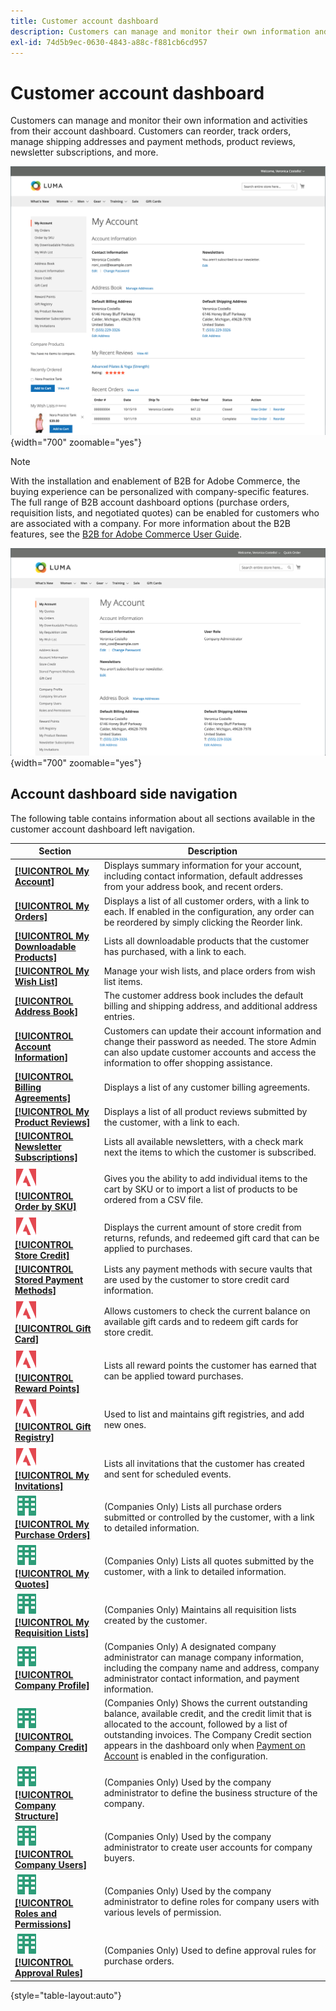 ```yaml
---
title: Customer account dashboard
description: Customers can manage and monitor their own information and activities from their Customer Account Dashboard.
exl-id: 74d5b9ec-0630-4843-a88c-f881cb6cd957
---
```

# Customer account dashboard

Customers can manage and monitor their own information and activities from their account dashboard. Customers can reorder, track orders, manage shipping addresses and payment methods, product reviews, newsletter subscriptions, and more.

![Account dashboard on the storefront](assets/customer-account-dashboard.png){width="700" zoomable="yes"}

>[!NOTE]
>
> With the installation and enablement of B2B for Adobe Commerce, the buying experience can be personalized with company-specific features. The full range of B2B account dashboard options (purchase orders, requisition lists, and negotiated quotes) can be enabled for customers who are associated with a company. For more information about the B2B features, see the [B2B for Adobe Commerce User Guide](../b2b/introduction.md).

![Company account dashboard on the storefront](assets/company-admin-account-dashboard.png){width="700" zoomable="yes"}

## Account dashboard side navigation

The following table contains information about all sections available in the customer account dashboard left navigation.

| Section                                                                                                                                              | Description                                                                                                                                                                                                                                                                                                                                                    |
|------------------------------------------------------------------------------------------------------------------------------------------------------|----------------------------------------------------------------------------------------------------------------------------------------------------------------------------------------------------------------------------------------------------------------------------------------------------------------------------------------------------------------|
| [**[!UICONTROL My Account]**](../customers/account-dashboard-my-account.md)                                                                          | Displays summary information for your account, including contact information, default addresses from your address book, and recent orders.                                                                                                                                                                                                                     |
| [**[!UICONTROL My Orders]**](../stores-purchase/orders-storefront.md#view-recently-ordered-products)                                                 | Displays a list of all customer orders, with a link to each. If enabled in the configuration, any order can be reordered by simply clicking the Reorder link.                                                                                                                                                                                                  |
| [**[!UICONTROL My Downloadable Products]**](../catalog/product-create-downloadable.md#storefront-experience)                                         | Lists all downloadable products that the customer has purchased, with a link to each.                                                                                                                                                                                                                                                                          |
| [**[!UICONTROL My Wish List]**](../stores-purchase/wishlist-storefront.md)                                                                           | Manage your wish lists, and place orders from wish list items.                                                                                                                                                                                                                                                                                                 |
| [**[!UICONTROL Address Book]**](../customers/account-dashboard-address-book.md)                                                                      | The customer address book includes the default billing and shipping address, and additional address entries.                                                                                                                                                                                                                                                   |
| [**[!UICONTROL Account Information]**](../customers/account-dashboard-account-information.md)                                                        | Customers can update their account information and change their password as needed. The store Admin can also update customer accounts and access the information to offer shopping assistance.                                                                                                                                                                 |
| [**[!UICONTROL Billing Agreements]**](../stores-purchase/paypal-billing-agreements.md#storefront-experience)                                         | Displays a list of any customer billing agreements.                                                                                                                                                                                                                                                                                                            |
| [**[!UICONTROL My Product Reviews]**](../merchandising-promotions/product-reviews.md#product-reviews-on-the-storefront)                              | Displays a list of all product reviews submitted by the customer, with a link to each.                                                                                                                                                                                                                                                                         |
| [**[!UICONTROL Newsletter Subscriptions]**](../merchandising-promotions/newsletters.md)                                                              | Lists all available newsletters, with a check mark next the items to which the customer is subscribed.                                                                                                                                                                                                                                                         |
| ![Adobe Commerce](../assets/adobe-logo.svg) [**[!UICONTROL Order by SKU]**](../stores-purchase/order-by-sku.md#order-by-sku-from-a-customer-account) | Gives you the ability to add individual items to the cart by SKU or to import a list of products to be ordered from a CSV file.                                                                                                                                                                                                                                |
| ![Adobe Commerce](../assets/adobe-logo.svg) [**[!UICONTROL Store Credit]**](../customers/account-dashboard-store-credit.md)                          | Displays the current amount of store credit from returns, refunds, and redeemed gift card that can be applied to purchases.                                                                                                                                                                                                                                    |
| [**[!UICONTROL Stored Payment Methods]**](../stores-purchase/stored-payment-methods.md)                                                              | Lists any payment methods with secure vaults that are used by the customer to store credit card information.                                                                                                                                                                                                                                                   |
| ![Adobe Commerce](../assets/adobe-logo.svg) [**[!UICONTROL Gift Card]**](../catalog/product-gift-card-create.md)                                     | Allows customers to check the current balance on available gift cards and to redeem gift cards for store credit.                                                                                                                                                                                                                                               |
| ![Adobe Commerce](../assets/adobe-logo.svg) [**[!UICONTROL Reward Points]**](../merchandising-promotions/rewards-loyalty.md)                         | Lists all reward points the customer has earned that can be applied toward purchases.                                                                                                                                                                                                                                                                          |
| ![Adobe Commerce](../assets/adobe-logo.svg) [**[!UICONTROL Gift Registry]**](../merchandising-promotions/gift-registries.md)                         | Used to list and maintains gift registries, and  add new ones.                                                                                                                                                                                                                                                                                                 |
| ![Adobe Commerce](../assets/adobe-logo.svg) [**[!UICONTROL My Invitations]**](../merchandising-promotions/invitations.md)                            | Lists all invitations that the customer has created and sent for scheduled events.                                                                                                                                                                                                                                                                             |
| ![B2B for Adobe Commerce](../assets/b2b.svg) [**[!UICONTROL My Purchase Orders]**](../b2b/account-dashboard-my-purchase-orders.md)                   | (Companies Only) Lists all purchase orders submitted or controlled by the customer, with a link to detailed information.                                                                                                                                                                                                                                       |
| ![B2B for Adobe Commerce](../assets/b2b.svg) [**[!UICONTROL My Quotes]**](../b2b/account-dashboard-my-quotes.md)                                     | (Companies Only) Lists all quotes submitted by the customer, with a link to detailed information.                                                                                                                                                                                                                                                              |
| ![B2B for Adobe Commerce](../assets/b2b.svg) [**[!UICONTROL My Requisition Lists]**](../b2b/account-dashboard-requisition-lists-manage.md)           | (Companies Only) Maintains all requisition lists created by the customer.                                                                                                                                                                                                                                                                                      |
| ![B2B for Adobe Commerce](../assets/b2b.svg) [**[!UICONTROL Company Profile]**](../b2b/account-company-manage.md#update-a-company-profile)           | (Companies Only) A designated company administrator can manage company information, including the company name and address, company administrator contact information, and payment information.                                                                                                                                                                |
| ![B2B for Adobe Commerce](../assets/b2b.svg) [**[!UICONTROL Company Credit]**](../b2b/credit-company.md#storefront-credit-information)               | (Companies Only) Shows the current outstanding balance, available credit, and the credit limit that is allocated to the account, followed by a list of outstanding invoices. The Company Credit section appears in the dashboard only when [Payment on Account](../b2b/enable-basic-features.md#configure-payment-on-account) is enabled in the configuration. |
| ![B2B for Adobe Commerce](../assets/b2b.svg) [**[!UICONTROL Company Structure]**](../b2b/account-company-structure.md)                               | (Companies Only) Used by the company administrator to define the business structure of the company.                                                                                                                                                                                                                                                            |
| ![B2B for Adobe Commerce](../assets/b2b.svg) [**[!UICONTROL Company Users]**](../b2b/account-company-users.md)                                       | (Companies Only) Used by the company administrator to create user accounts for company buyers.                                                                                                                                                                                                                                                                 |
| ![B2B for Adobe Commerce](../assets/b2b.svg) [**[!UICONTROL Roles and Permissions]**](../b2b/account-company-roles-permissions.md)                   | (Companies Only) Used by the company administrator to define roles for company users with various levels of permission.                                                                                                                                                                                                                                        |
| ![B2B for Adobe Commerce](../assets/b2b.svg) [**[!UICONTROL Approval Rules]**](../b2b/account-dashboard-approval-rules.md)                           | (Companies Only) Used to define approval rules for purchase orders.                                                                                                                                                                                                                                                                                            |

{style="table-layout:auto"}
